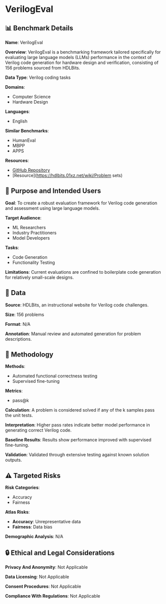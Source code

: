 # VerilogEval

## 📊 Benchmark Details

**Name**: VerilogEval

**Overview**: VerilogEval is a benchmarking framework tailored specifically for evaluating large language models (LLMs) performance in the context of Verilog code generation for hardware design and verification, consisting of 156 problems sourced from HDLBits.

**Data Type**: Verilog coding tasks

**Domains**:
- Computer Science
- Hardware Design

**Languages**:
- English

**Similar Benchmarks**:
- HumanEval
- MBPP
- APPS

**Resources**:
- [GitHub Repository](https://github.com/NVlabs/verilog-eval)
- [Resource](https://hdlbits.01xz.net/wiki/Problem sets)

## 🎯 Purpose and Intended Users

**Goal**: To create a robust evaluation framework for Verilog code generation and assessment using large language models.

**Target Audience**:
- ML Researchers
- Industry Practitioners
- Model Developers

**Tasks**:
- Code Generation
- Functionality Testing

**Limitations**: Current evaluations are confined to boilerplate code generation for relatively small-scale designs.

## 💾 Data

**Source**: HDLBits, an instructional website for Verilog code challenges.

**Size**: 156 problems

**Format**: N/A

**Annotation**: Manual review and automated generation for problem descriptions.

## 🔬 Methodology

**Methods**:
- Automated functional correctness testing
- Supervised fine-tuning

**Metrics**:
- pass@k

**Calculation**: A problem is considered solved if any of the k samples pass the unit tests.

**Interpretation**: Higher pass rates indicate better model performance in generating correct Verilog code.

**Baseline Results**: Results show performance improved with supervised fine-tuning.

**Validation**: Validated through extensive testing against known solution outputs.

## ⚠️ Targeted Risks

**Risk Categories**:
- Accuracy
- Fairness

**Atlas Risks**:
- **Accuracy**: Unrepresentative data
- **Fairness**: Data bias

**Demographic Analysis**: N/A

## 🔒 Ethical and Legal Considerations

**Privacy And Anonymity**: Not Applicable

**Data Licensing**: Not Applicable

**Consent Procedures**: Not Applicable

**Compliance With Regulations**: Not Applicable

